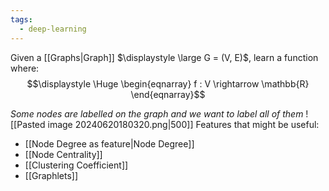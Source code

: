 ```yaml
---
tags:
  - deep-learning
---
```

Given a [[Graphs|Graph]] $\displaystyle \large G = (V, E)$, learn a function where:
$$\displaystyle \Huge \begin{eqnarray} 
f : V \rightarrow \mathbb{R}
\end{eqnarray}$$

*Some nodes are labelled on the graph and we want to label all of them*
![[Pasted image 20240620180320.png|500]]
Features that might be useful:
- [[Node Degree as feature|Node Degree]]
- [[Node Centrality]]
- [[Clustering Coefficient]]
- [[Graphlets]]
